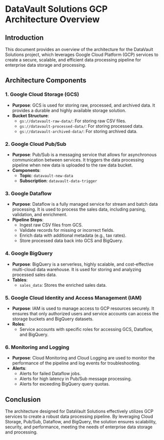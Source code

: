 # DataVault Solutions GCP Architecture Overview

## Introduction
This document provides an overview of the architecture for the DataVault Solutions project, which leverages Google Cloud Platform (GCP) services to create a secure, scalable, and efficient data processing pipeline for enterprise data storage and processing.

## Architecture Components

### 1. Google Cloud Storage (GCS)
- **Purpose**: GCS is used for storing raw, processed, and archived data. It provides a durable and highly available storage solution.
- **Bucket Structure**:
  - `gs://datavault-raw-data/`: For storing raw CSV files.
  - `gs://datavault-processed-data/`: For storing processed data.
  - `gs://datavault-archived-data/`: For storing archived data.

### 2. Google Cloud Pub/Sub
- **Purpose**: Pub/Sub is a messaging service that allows for asynchronous communication between services. It triggers the data processing pipeline when new data is uploaded to the raw data bucket.
- **Components**:
  - **Topic**: `datavault-new-data`
  - **Subscription**: `datavault-data-trigger`

### 3. Google Dataflow
- **Purpose**: Dataflow is a fully managed service for stream and batch data processing. It is used to process the sales data, including parsing, validation, and enrichment.
- **Pipeline Steps**:
  - Ingest raw CSV files from GCS.
  - Validate records for missing or incorrect fields.
  - Enrich data with additional metadata (e.g., tax rates).
  - Store processed data back into GCS and BigQuery.

### 4. Google BigQuery
- **Purpose**: BigQuery is a serverless, highly scalable, and cost-effective multi-cloud data warehouse. It is used for storing and analyzing processed sales data.
- **Tables**:
  - `sales_data`: Stores the enriched sales data.

### 5. Google Cloud Identity and Access Management (IAM)
- **Purpose**: IAM is used to manage access to GCP resources securely. It ensures that only authorized users and service accounts can access the storage buckets and BigQuery datasets.
- **Roles**:
  - Service accounts with specific roles for accessing GCS, Dataflow, and BigQuery.

### 6. Monitoring and Logging
- **Purpose**: Cloud Monitoring and Cloud Logging are used to monitor the performance of the pipeline and log events for troubleshooting.
- **Alerts**:
  - Alerts for failed Dataflow jobs.
  - Alerts for high latency in Pub/Sub message processing.
  - Alerts for exceeding BigQuery query quotas.

## Conclusion
The architecture designed for DataVault Solutions effectively utilizes GCP services to create a robust data processing pipeline. By leveraging Cloud Storage, Pub/Sub, Dataflow, and BigQuery, the solution ensures scalability, security, and performance, meeting the needs of enterprise data storage and processing.